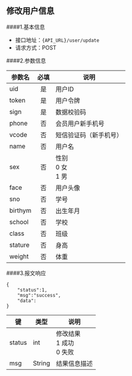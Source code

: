 ## 修改用户信息

####1.基本信息
- 接口地址：`{API_URL}/user/update`  
- 请求方式：POST


####2.参数信息  

| 参数名    | 必填      | 说明      |
| -------   |:-------:  |--------   |
| uid       | 是        | 用户ID    |
| token     | 是        | 用户令牌  |
| sign      | 是        | 数据校验码|
| phone     | 否        | 会员用户新手机号  |
| vcode     | 否        | 短信验证码（新手机号）  |
| name      | 否        | 用户名  |
| sex       | 否        | 性别<br>0 女<br>1 男|
| face      | 否        | 用户头像  |
| sno       | 否        | 学号      |
| birthym   | 否        | 出生年月  |
| school    | 否        | 学校      |
| class     | 否        | 班级      |
| stature   | 否        | 身高      |
| weight    | 否        | 体重      |

####3.报文响应

```
{
	"status":1,
	"msg":"success",
	"data":
}
```

|键    |类型  |说明  |
|------|------|------|
|status|int   |修改结果<br>1 成功<br>0 失败|
|msg   |String|结果信息描述|
